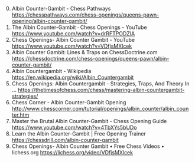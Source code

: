 0. Albin Counter-Gambit - Chess Pathways
https://chesspathways.com/chess-openings/queens-pawn-opening/albin-counter-gambit/
1. The Albin Counter-Gambit · Chess Openings - YouTube
https://www.youtube.com/watch?v=drRFTPODZlA
2. Chess Openings- Albin Counter Gambit - YouTube
https://www.youtube.com/watch?v=VDfjsMXlcek
3. Albin Counter Gambit: Lines & Traps on ChessDoctrine.com
https://chessdoctrine.com/chess-openings/queens-pawn/albin-counter-gambit/
4. Albin Countergambit - Wikipedia
https://en.wikipedia.org/wiki/Albin_Countergambit
5. Chess Openings: Albin Countergambit - Strategies, Traps, And Theory In ...
https://thetimesofchess.com/chess/mastering-albin-countergambit-strategies/
6. Chess Corner - Albin Counter-Gambit Opening
http://www.chesscorner.com/tutorial/openings/albin_counter/albin_counter.htm
7. Master the Brutal Albin Counter-Gambit - Chess Opening Guide
https://www.youtube.com/watch?v=4TbXYs5bUDo
8. Learn the Albin Counter-Gambit | Free Opening Trainer
https://chessdrill.com/albin-counter-gambit
9. Chess Openings- Albin Counter Gambit • Free Chess Videos • lichess.org
https://lichess.org/video/VDfjsMXlcek
